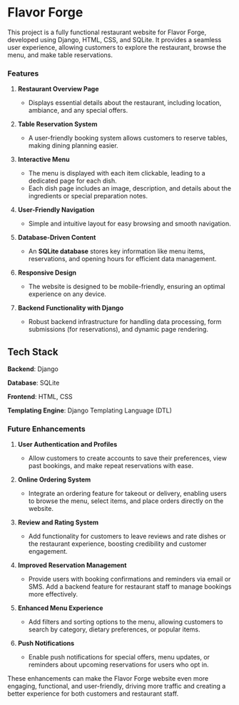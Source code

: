 
# Flavor Forge

This project is a fully functional restaurant website for Flavor Forge, developed using Django, HTML, CSS, and SQLite. It provides a seamless user experience, allowing customers to explore the restaurant, browse the menu, and make table reservations.


### Features

1. **Restaurant Overview Page**  
   - Displays essential details about the restaurant, including location, ambiance, and any special offers.

2. **Table Reservation System**  
   - A user-friendly booking system allows customers to reserve tables, making dining planning easier.

3. **Interactive Menu**  
   - The menu is displayed with each item clickable, leading to a dedicated page for each dish.
   - Each dish page includes an image, description, and details about the ingredients or special preparation notes.

4. **User-Friendly Navigation**  
   - Simple and intuitive layout for easy browsing and smooth navigation.

5. **Database-Driven Content**  
   - An **SQLite database** stores key information like menu items, reservations, and opening hours for efficient data management.

6. **Responsive Design**  
   - The website is designed to be mobile-friendly, ensuring an optimal experience on any device.

7. **Backend Functionality with Django**  
   - Robust backend infrastructure for handling data processing, form submissions (for reservations), and dynamic page rendering.
## Tech Stack

**Backend**: Django

**Database**: SQLite

**Frontend**: HTML, CSS

**Templating Engine**: Django Templating Language (DTL)
### Future Enhancements

1. **User Authentication and Profiles**
   - Allow customers to create accounts to save their preferences, view past bookings, and make repeat reservations with ease.

2. **Online Ordering System**
   - Integrate an ordering feature for takeout or delivery, enabling users to browse the menu, select items, and place orders directly on the website.

3. **Review and Rating System**
   - Add functionality for customers to leave reviews and rate dishes or the restaurant experience, boosting credibility and customer engagement.

4. **Improved Reservation Management**
   - Provide users with booking confirmations and reminders via email or SMS. Add a backend feature for restaurant staff to manage bookings more effectively.


5. **Enhanced Menu Experience**
   - Add filters and sorting options to the menu, allowing customers to search by category, dietary preferences, or popular items.

6. **Push Notifications**
    - Enable push notifications for special offers, menu updates, or reminders about upcoming reservations for users who opt in.

These enhancements can make the Flavor Forge website even more engaging, functional, and user-friendly, driving more traffic and creating a better experience for both customers and restaurant staff.
